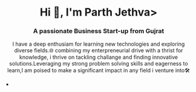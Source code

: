 <h1 align="center">Hi 👋, I'm Parth Jethva>
<h3 align="center">A passionate Business Start-up from Gujrat</h3>
<p align="center">I have a deep enthusiam for learning new technologies and exploring diverse fields.🌐 combining my enterpreneurial drive with a thrist for knowledge, i thrive on tackling challange and finding innovative solutions.Leveraging my strong problem solving skills and eagerness to learn,I am poised to make a significant impact in any field i venture into🛠️</p>





-
